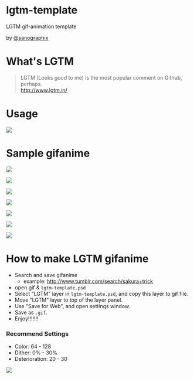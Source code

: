 # lgtm-template

LGTM gif-animation template

by [@sanographix](https://twitter.com/sanographix)

# What's LGTM

> LGTM (Looks good to me) is the most popular comment on Github, perhaps.  
> <http://www.lgtm.in/>

# Usage

![](https://31.media.tumblr.com/1d59057a678c48cd7f071275aa78623e/tumblr_inline_n205tng2381qaxsyz.jpg)


# Sample gifanime

![](https://31.media.tumblr.com/8f3dcd77c5fcdaef5c5854dd2f1f9f81/tumblr_inline_n203hxhIyt1qaxsyz.gif)

![](https://31.media.tumblr.com/d9d3b44a45665d66cbdf71aa2c49a0c8/tumblr_inline_n203iptAmQ1qaxsyz.gif)

![](https://31.media.tumblr.com/1159011765e3a78d6703418b16a0ab11/tumblr_inline_n203fpTeF51qaxsyz.gif)

![](https://31.media.tumblr.com/6e12f2ec4e225903a2ceafe538e4e4d8/tumblr_inline_n203h2BwAb1qaxsyz.gif)

![](https://31.media.tumblr.com/976e4833ce387eaac12ef208e9b2c1ce/tumblr_inline_n203g3A4Kz1qaxsyz.gif)

![](https://31.media.tumblr.com/d61e3489c4b94cf5a216c55472f6ff62/tumblr_inline_n203cgWugo1qaxsyz.gif)

![](https://31.media.tumblr.com/e75984ab694ff913fcb1627f689f80d7/tumblr_inline_n203gkR91V1qaxsyz.gif)


# How to make LGTM gifanime

- Search and save gifanime
	- example: <http://www.tumblr.com/search/sakura+trick>
- open gif & `lgtm-template.psd`
- Select "LGTM" layer in `lgtm-template.psd`, and copy this layer to gif file.
- Move "LGTM" layer to top of the layer panel.
- Use "Save for Web", and open settings window.
- Save as `.gif`.
- Enjoy!!!!!!!

### Recommend Settings

- Color: 64 - 128
- Dither: 0% - 30%
- Deterioration: 20 - 30

![](https://31.media.tumblr.com/096bbda428060793e6470b8663821ebd/tumblr_inline_n204d4whud1qaxsyz.png)